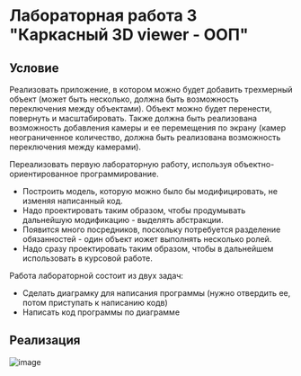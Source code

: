# Лабораторная работа 3 "Каркасный 3D viewer - ООП"

## Условие

Реализовать приложение, в котором можно будет добавить трехмерный объект (может быть несколько, должна быть возможность переключения между объектами). Объект можно будет перенести, повернуть и масштабировать. Также должна быть реализована возможность добавления камеры и ее перемещения по экрану (камер неограниченное количество, должна быть реализована возможность переключения между камерами).

Переализовать первую лабораторную работу, используя объектно-ориентированное программирование. 
- Построить модель, которую можно было бы модифицировать, не изменяя написанный код. 
- Надо проектировать таким образом, чтобы продумывать дальнейшую модификацию - выделять абстракции. 
- Появится много посредников, поскольку потребуется разделение обязанностей - один объект иожет выполнять несколько ролей.
- Надо сразу проектировать таким образом, чтобы в дальнейшем использовать в курсовой работе.

Работа лабораторной состоит из двух задач:
- Сделать диаграмку для написания программы (нужно отвердить ее, потом приступать к написанию кодв)
- Написать код программы по диаграмме

## Реализация
![image](https://user-images.githubusercontent.com/62243773/173134232-d9c89ed0-4123-4b60-b243-fe590d167eb6.png)
